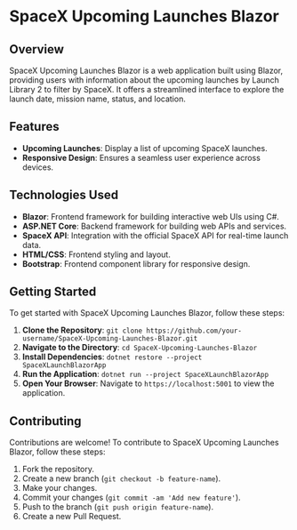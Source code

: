 # SpaceX Upcoming Launches Blazor

## Overview

SpaceX Upcoming Launches Blazor is a web application built using Blazor, providing users with information about the upcoming launches by Launch Library 2 to filter by SpaceX. It offers a streamlined interface to explore the launch date, mission name, status, and location.

## Features

- **Upcoming Launches**: Display a list of upcoming SpaceX launches.
- **Responsive Design**: Ensures a seamless user experience across devices.

## Technologies Used

- **Blazor**: Frontend framework for building interactive web UIs using C#.
- **ASP.NET Core**: Backend framework for building web APIs and services.
- **SpaceX API**: Integration with the official SpaceX API for real-time launch data.
- **HTML/CSS**: Frontend styling and layout.
- **Bootstrap**: Frontend component library for responsive design.

## Getting Started

To get started with SpaceX Upcoming Launches Blazor, follow these steps:

1. **Clone the Repository**: `git clone https://github.com/your-username/SpaceX-Upcoming-Launches-Blazor.git`
2. **Navigate to the Directory**: `cd SpaceX-Upcoming-Launches-Blazor`
3. **Install Dependencies**: `dotnet restore --project SpaceXLaunchBlazorApp`
4. **Run the Application**: `dotnet run --project SpaceXLaunchBlazorApp`
5. **Open Your Browser**: Navigate to `https://localhost:5001` to view the application.

## Contributing

Contributions are welcome! To contribute to SpaceX Upcoming Launches Blazor, follow these steps:

1. Fork the repository.
2. Create a new branch (`git checkout -b feature-name`).
3. Make your changes.
4. Commit your changes (`git commit -am 'Add new feature'`).
5. Push to the branch (`git push origin feature-name`).
6. Create a new Pull Request.
